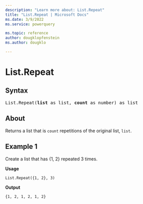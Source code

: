 ```yaml
---
description: "Learn more about: List.Repeat"
title: "List.Repeat | Microsoft Docs"
ms.date: 3/9/2022
ms.service: powerquery

ms.topic: reference
author: dougklopfenstein
ms.author: dougklo

---
```

# List.Repeat

## Syntax

<pre>
List.Repeat(<b>list</b> as list, <b>count</b> as number) as list
</pre>
  
## About

Returns a list that is `count` repetitions of the original list, `list`.

## Example 1

Create a list that has {1, 2} repeated 3 times.

**Usage**

```powerquery-m
List.Repeat({1, 2}, 3)
```

**Output**

`{1, 2, 1, 2, 1, 2}`
